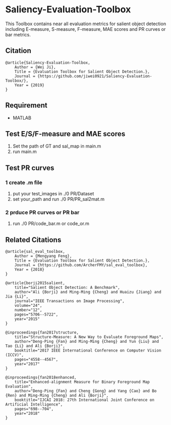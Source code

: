 # Saliency-Evaluation-Toolbox
This Toolbox contains near all evaluation metrics for salient object detection including E-measure, S-measure, F-measure, MAE scores and PR curves or bar metrics.
   
## Citation       
```
@article{Saliency-Evaluation-Toolbox,   
    Author = {Wei Ji},
    Title = {Evaluation Toolbox for Salient Object Detection.},
    Journal = {https://github.com/jiwei0921/Saliency-Evaluation-Toolbox/},
    Year = {2019}
}
```    

## Requirement 
* MATLAB

## Test E/S/F-measure and MAE scores
1. Set the path of GT and sal_map in main.m
2. run main.m

## Test PR curves 
### 1 create .m file
1. put your test_images in ./0 PR/Dataset
2. set your_path and run ./0 PR/PR_sal2mat.m
### 2 prduce PR curves or PR bar
1. run ./0 PR/code_bar.m or code_or.m    

      



## Related Citations
```
@article{sal_eval_toolbox,
    Author = {Mengyang Feng},
    Title = {Evaluation Toolbox for Salient Object Detection.},
    Journal = {https://github.com/ArcherFMY/sal_eval_toolbox},
    Year = {2018}
}
```
```
@article{borji2015salient,
	title="Salient Object Detection: A Benchmark",
	author="Ali {Borji} and Ming-Ming {Cheng} and Huaizu {Jiang} and Jia {Li}",
	journal="IEEE Transactions on Image Processing",
	volume="24",
	number="12",
	pages="5706--5722",
	year="2015"
}
```
```
@inproceedings{fan2017structure,
	title="Structure-Measure: A New Way to Evaluate Foreground Maps",
	author="Deng-Ping {Fan} and Ming-Ming {Cheng} and Yun {Liu} and Tao {Li} and Ali {Borji}",
	booktitle="2017 IEEE International Conference on Computer Vision (ICCV)",
	pages="4558--4567",
	year="2017"
}
```
```
@inproceedings{fan2018enhanced,
	title="Enhanced-alignment Measure for Binary Foreground Map Evaluation",
	author="Deng-Ping {Fan} and Cheng {Gong} and Yang {Cao} and Bo {Ren} and Ming-Ming {Cheng} and Ali {Borji}",
	booktitle="IJCAI 2018: 27th International Joint Conference on Artificial Intelligence",
	pages="698--704",
	year="2018"
}
```
